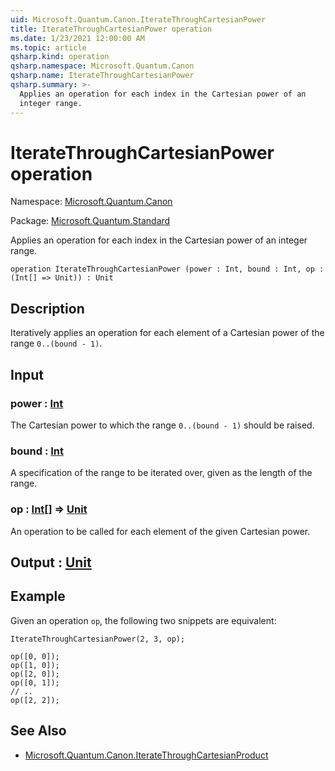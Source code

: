 ```yaml
---
uid: Microsoft.Quantum.Canon.IterateThroughCartesianPower
title: IterateThroughCartesianPower operation
ms.date: 1/23/2021 12:00:00 AM
ms.topic: article
qsharp.kind: operation
qsharp.namespace: Microsoft.Quantum.Canon
qsharp.name: IterateThroughCartesianPower
qsharp.summary: >-
  Applies an operation for each index in the Cartesian power of an
  integer range.
---
```


# IterateThroughCartesianPower operation

Namespace: [Microsoft.Quantum.Canon](xref:Microsoft.Quantum.Canon)

Package: [Microsoft.Quantum.Standard](https://nuget.org/packages/Microsoft.Quantum.Standard)


Applies an operation for each index in the Cartesian power of an
integer range.

```qsharp
operation IterateThroughCartesianPower (power : Int, bound : Int, op : (Int[] => Unit)) : Unit
```


## Description

Iteratively applies an operation for each element of a Cartesian power
of the range `0..(bound - 1)`.

## Input

### power : [Int](xref:microsoft.quantum.lang-ref.int)

The Cartesian power to which the range `0..(bound - 1)` should be
raised.


### bound : [Int](xref:microsoft.quantum.lang-ref.int)

A specification of the range to be iterated over, given as the length
of the range.


### op : [Int](xref:microsoft.quantum.lang-ref.int)[] => [Unit](xref:microsoft.quantum.lang-ref.unit) 

An operation to be called for each element of the given Cartesian power.



## Output : [Unit](xref:microsoft.quantum.lang-ref.unit)



## Example

Given an operation `op`, the following two snippets are equivalent:

```qsharp
IterateThroughCartesianPower(2, 3, op);
```

```qsharp
op([0, 0]);
op([1, 0]);
op([2, 0]);
op([0, 1]);
// ..
op([2, 2]);
```

## See Also

- [Microsoft.Quantum.Canon.IterateThroughCartesianProduct](xref:Microsoft.Quantum.Canon.IterateThroughCartesianProduct)